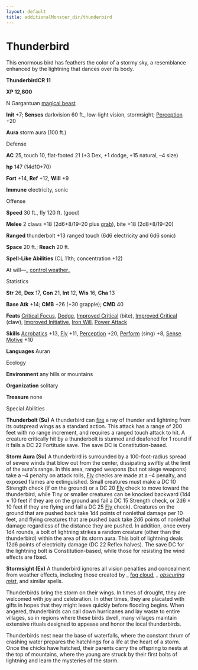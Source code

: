 ```yaml
---
layout: default
title: additionalMonster_dir/thunderbird
---
```

# Thunderbird

This enormous bird has feathers the color of a stormy sky, a resemblance enhanced by the lightning that dances over its body.

**ThunderbirdCR 11**

**XP 12,800**

N Gargantuan [magical beast](monsters/creatureTypes#_magical-beast)

**Init** +7; **Senses** darkvision 60 ft., low-light vision, stormsight; [Perception](additionalMonster_dir/../skill_dir/perception#_perception) +20

**Aura** storm aura (100 ft.)

Defense

**AC** 25, touch 10, flat-footed 21 (+3 Dex, +1 dodge, +15 natural, –4 size)

**hp** 147 (14d10+70)

**Fort** +14, **Ref** +12, **Will** +9

**Immune** electricity, sonic

Offense

**Speed** 30 ft., fly 120 ft. (good)

**Melee** 2 claws +18 (2d6+8/19–20 plus [grab](monster_dir/universalMonsterRules#_grab)), bite +18 (2d8+8/19–20)

**Ranged** thunderbolt +13 ranged touch (6d6 electricity and 6d6 sonic)

**Space** 20 ft.; **Reach** 20 ft.

**Spell-Like Abilities** (CL 11th; concentration +12)

At will—_ [control weather](additionalMonster_dir/../spell_dir/controlWeather#_control-weather)_

Statistics

**Str** 26, **Dex** 17, **Con** 21, **Int** 12, **Wis** 16, **Cha** 13

**Base Atk** +14; **CMB** +26 (+30 grapple); **CMD** 40

**Feats** [Critical Focus](additionalMonsters/../feats#_critical-focus), [Dodge](additionalMonster_dir/../feats#_dodge), [Improved Critical](additionalMonster_dir/../feats#_improved-critical) (bite), [Improved Critical](additionalMonster_dir/../feats#_improved-critical) (claw), [Improved Initiative](additionalMonster_dir/../feats#_improved-initiative), [Iron Will](additionalMonster_dir/../feats#_iron-will), [Power Attack](additionalMonster_dir/../feats#_power-attack)

**Skills** [Acrobatics](additionalMonster_dir/../skill_dir/acrobatics#_acrobatics) +13, [Fly](additionalMonsters/../skill_dir/fly#_fly) +11, [Perception](additionalMonsters/../skill_dir/perception#_perception) +20, [Perform](additionalMonsters/../skill_dir/perform#_perform) (sing) +8, [Sense Motive](additionalMonsters/../skill_dir/senseMotive#_sense-motive) +10

**Languages** Auran

Ecology

**Environment** any hills or mountains

**Organization** solitary

**Treasure** none

Special Abilities

**Thunderbolt (Su)** A thunderbird can [fire](monsters/creatureTypes#_fire-subtype) a ray of thunder and lightning from its outspread wings as a standard action. This attack has a range of 200 feet with no range increment, and requires a ranged touch attack to hit. A creature critically hit by a thunderbolt is stunned and deafened for 1 round if it fails a DC 22 Fortitude save. The save DC is Constitution-based.

**Storm Aura (Su)** A thunderbird is surrounded by a 100-foot-radius spread of severe winds that blow out from the center, dissipating swiftly at the limit of the aura's range. In this area, ranged weapons (but not siege weapons) take a –4 penalty on attack rolls, [Fly](additionalMonster_dir/../skill_dir/fly#_fly) checks are made at a –4 penalty, and exposed flames are extinguished. Small creatures must make a DC 10 Strength check (if on the ground) or a DC 20 [Fly](additionalMonsters/../skill_dir/fly#_fly) check to move toward the thunderbird, while Tiny or smaller creatures can be knocked backward (1d4 × 10 feet if they are on the ground and fail a DC 15 Strength check, or 2d6 × 10 feet if they are flying and fail a DC 25 [Fly](additionalMonsters/../skill_dir/fly#_fly) check). Creatures on the ground that are pushed back take 1d4 points of nonlethal damage per 10 feet, and flying creatures that are pushed back take 2d6 points of nonlethal damage regardless of the distance they are pushed. In addition, once every 1d4 rounds, a bolt of lightning strikes a random creature (other than the thunderbird) within the area of its storm aura. This bolt of lightning deals 12d6 points of electricity damage (DC 22 Reflex halves). The save DC for the lightning bolt is Constitution-based, while those for resisting the wind effects are fixed.

**Stormsight (Ex)** A thunderbird ignores all vision penalties and concealment from weather effects, including those created by _ [fog cloud](additionalMonsters/../spell_dir/fogCloud)_, _ [obscuring mist](additionalMonsters/../spell_dir/obscuringMist#_obscuring-mist)_, and similar spells.

Thunderbirds bring the storm on their wings. In times of drought, they are welcomed with joy and celebration. In other times, they are placated with gifts in hopes that they might leave quickly before flooding begins. When angered, thunderbirds can call down hurricanes and lay waste to entire villages, so in regions where these birds dwell, many villages maintain extensive rituals designed to appease and honor the local thunderbirds.

Thunderbirds nest near the base of waterfalls, where the constant thrum of crashing water prepares the hatchlings for a life at the heart of a storm. Once the chicks have hatched, their parents carry the offspring to nests at the top of mountains, where the young are struck by their first bolts of lightning and learn the mysteries of the storm.

